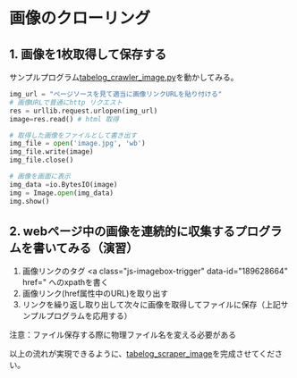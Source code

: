 # 画像のクローリング

## 1. 画像を1枚取得して保存する
サンプルプログラム[tabelog_crawler_image.py](../tabelog_crawler_image.py)を動かしてみる。

``` python
img_url = "ページソースを見て適当に画像リンクURLを貼り付ける"
# 画像URLで普通にhttp リクエスト
res = urllib.request.urlopen(img_url)
image=res.read() # html 取得		

# 取得した画像をファイルとして書き出す
img_file = open('image.jpg', 'wb')
img_file.write(image)
img_file.close()

# 画像を画面に表示
img_data =io.BytesIO(image)
img = Image.open(img_data)
img.show()
```

## 2. webページ中の画像を連続的に収集するプログラムを書いてみる（演習）

1. 画像リンクのタグ <a class="js-imagebox-trigger" data-id="189628664" href=" へのxpathを書く
2. 画像リンク(href属性中のURL)を取り出す
3. リンクを繰り返し取り出して次々に画像を取得してファイルに保存（上記サンプルプログラムを応用する）

注意：ファイル保存する際に物理ファイル名を変える必要がある

以上の流れが実現できるように、[tabelog_scraper_image]()を完成させてください。





